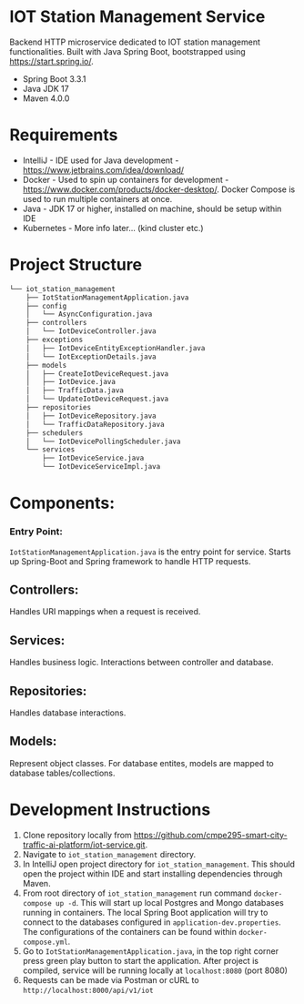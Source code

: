 # IOT Station Management Service



Backend HTTP microservice dedicated to IOT station management functionalities. Built with Java Spring Boot, bootstrapped using https://start.spring.io/.

* Spring Boot 3.3.1
* Java JDK 17
* Maven 4.0.0

# Requirements
* IntelliJ - IDE used for Java development - https://www.jetbrains.com/idea/download/
* Docker - Used to spin up containers for development - https://www.docker.com/products/docker-desktop/. Docker Compose is used to run multiple containers at once.
* Java - JDK 17 or higher, installed on machine, should be setup within IDE
* Kubernetes - More info later... (kind cluster etc.)



# Project Structure
```bash
└── iot_station_management
    ├── IotStationManagementApplication.java
    ├── config
    │   └── AsyncConfiguration.java
    ├── controllers
    │   └── IotDeviceController.java
    ├── exceptions
    │   ├── IotDeviceEntityExceptionHandler.java
    │   └── IotExceptionDetails.java
    ├── models
    │   ├── CreateIotDeviceRequest.java
    │   ├── IotDevice.java
    │   ├── TrafficData.java
    │   └── UpdateIotDeviceRequest.java
    ├── repositories
    │   ├── IotDeviceRepository.java
    │   └── TrafficDataRepository.java
    ├── schedulers
    │   └── IotDevicePollingScheduler.java
    └── services
        ├── IotDeviceService.java
        └── IotDeviceServiceImpl.java
```


# Components:

### Entry Point:
`IotStationManagementApplication.java` is the entry point for service. Starts up Spring-Boot and Spring framework to handle HTTP requests.

## Controllers:

Handles URI mappings when a request is received.

## Services:

Handles business logic. Interactions between controller and database.

## Repositories:

Handles database interactions.

## Models:

Represent object classes. For database entites, models are mapped to database tables/collections.

# Development Instructions

1. Clone repository locally from https://github.com/cmpe295-smart-city-traffic-ai-platform/iot-service.git. 
2. Navigate to `iot_station_management` directory.
3. In IntelliJ open project directory for `iot_station_management`. This should open the project within IDE and start installing dependencies through Maven.
4. From root directory of `iot_station_management` run command `docker-compose up -d`. This will start up local Postgres and Mongo databases running in containers. The local Spring Boot application will try to connect to the databases configured in `application-dev.properties`. The configurations of the containers can be found within `docker-compose.yml`. 
5. Go to `IotStationManagementApplication.java`, in the top right corner press green play button to start the application. After project is compiled, service will be running locally at `localhost:8080` (port 8080)
6. Requests can be made via Postman or cURL to `http://localhost:8000/api/v1/iot` 
